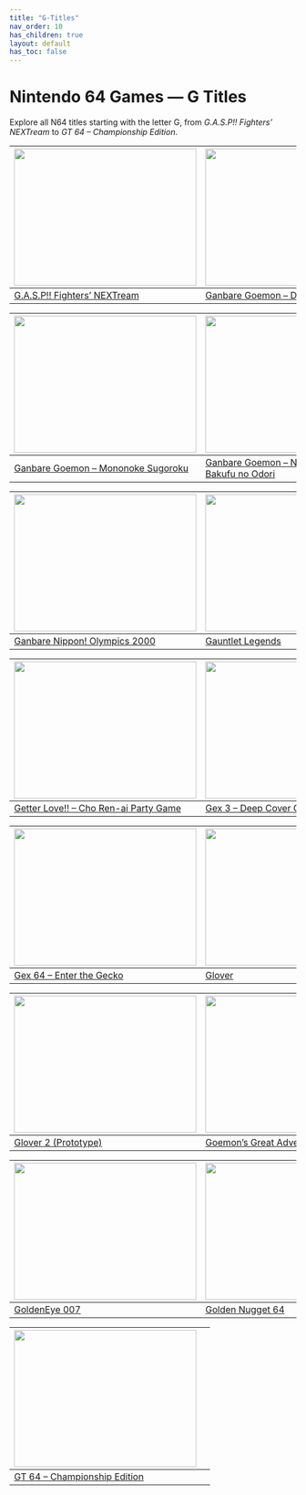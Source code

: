 ```yaml
---
title: "G-Titles"
nav_order: 10
has_children: true
layout: default
has_toc: false
---
```


# Nintendo 64 Games — G Titles

Explore all N64 titles starting with the letter G, from *G.A.S.P!! Fighters’ NEXTream* to *GT 64 – Championship Edition*.

| <a href="g/gasp-fighters-nextream"><img src="" width="320" height="240" alt=""/></a> | <a href="g/ganbare-goemon-derodero"><img src="" width="320" height="240" alt=""/></a> |
|---|---|
| [G.A.S.P!! Fighters’ NEXTream](deadly-arts-gasp-fighters-nextream) | [Ganbare Goemon – Derodero Douchuu…](ganbare-goemon-derodero)

| <a href="g/ganbare-goemon-mononoke-sugoroku"><img src="" width="320" height="240" alt=""/></a> | <a href="g/ganbare-goemon-neo-momoyama-bakufu-no-odori"><img src="" width="320" height="240" alt=""/></a> |
|---|---|
| [Ganbare Goemon – Mononoke Sugoroku](ganbare-goemon-mononoke-sugoroku) | [Ganbare Goemon – Neo Momoyama Bakufu no Odori](ganbare-goemon-neo-momoyama-bakufu-no-odori)

| <a href="g/ganbare-nippon-olympics-2000-international-track-field"><img src="" width="320" height="240" alt=""/></a> | <a href="g/gauntlet-legends"><img src="" width="320" height="240" alt=""/></a> |
|---|---|
| [Ganbare Nippon! Olympics 2000](ganbare-nippon-olympics-2000-international-track-field) | [Gauntlet Legends](gauntlet-legends)

| <a href="g/getter-love"><img src="" width="320" height="240" alt=""/></a> | <a href="g/gex-3-deep-cover-gecko"><img src="" width="320" height="240" alt=""/></a> |
|---|---|
| [Getter Love!! – Cho Ren-ai Party Game](getter-love) | [Gex 3 – Deep Cover Gecko](gex-3-deep-cover-gecko)

| <a href="g/gex-64-enter-the-gecko"><img src="" width="320" height="240" alt=""/></a> | <a href="g/glover"><img src="" width="320" height="240" alt=""/></a> |
|---|---|
| [Gex 64 – Enter the Gecko](gex-64-enter-the-gecko) | [Glover](glover)

| <a href="g/glover-2-prototype"><img src="" width="320" height="240" alt=""/></a> | <a href="g/goemons-great-adventure-mystical-ninja-2"><img src="" width="320" height="240" alt=""/></a> |
|---|---|
| [Glover 2 (Prototype)](glover-2-prototype) | [Goemon’s Great Adventure](goemons-great-adventure-mystical-ninja-2)

| <a href="g/goldeneye-007"><img src="" width="320" height="240" alt=""/></a> | <a href="g/golden-nugget-64"><img src="" width="320" height="240" alt=""/></a> |
|---|---|
| [GoldenEye 007](goldeneye-007) | [Golden Nugget 64](golden-nugget-64)

| <a href="g/gt-64-championship-edition"><img src="" width="320" height="240" alt=""/></a> |  |
|---|---|
| [GT 64 – Championship Edition](gt-64-championship-edition) |  |
